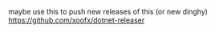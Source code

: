 maybe use this to push new releases of this (or new dinghy)
https://github.com/xoofx/dotnet-releaser
